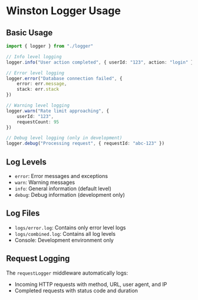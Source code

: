 # Winston Logger Usage

## Basic Usage

```typescript
import { logger } from "./logger"

// Info level logging
logger.info("User action completed", { userId: "123", action: "login" })

// Error level logging
logger.error("Database connection failed", {
	error: err.message,
	stack: err.stack
})

// Warning level logging
logger.warn("Rate limit approaching", {
	userId: "123",
	requestCount: 95
})

// Debug level logging (only in development)
logger.debug("Processing request", { requestId: "abc-123" })
```

## Log Levels

- `error`: Error messages and exceptions
- `warn`: Warning messages
- `info`: General information (default level)
- `debug`: Debug information (development only)

## Log Files

- `logs/error.log`: Contains only error level logs
- `logs/combined.log`: Contains all log levels
- Console: Development environment only

## Request Logging

The `requestLogger` middleware automatically logs:

- Incoming HTTP requests with method, URL, user agent, and IP
- Completed requests with status code and duration
